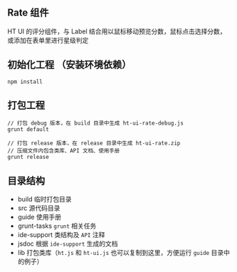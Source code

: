 ## Rate 组件

HT UI 的评分组件，与 Label 结合用以鼠标移动预览分数，鼠标点击选择分数，或添加在表单里进行星级判定

## 初始化工程 （安装环境依赖）

    npm install

## 打包工程

    // 打包 debug 版本，在 build 目录中生成 ht-ui-rate-debug.js
    grunt default

    // 打包 release 版本，在 release 目录中生成 ht-ui-rate.zip
    // 压缩文件内包含类库、API 文档、使用手册
    grunt release

## 目录结构

- build 临时打包目录
- src 源代码目录
- guide 使用手册
- grunt-tasks `grunt` 相关任务
- ide-support 类结构及 `API` 注释
- jsdoc 根据 `ide-support` 生成的文档
- lib 打包类库（`ht.js` 和 `ht-ui.js` 也可以复制到这里，方便运行 `guide` 目录中的例子）